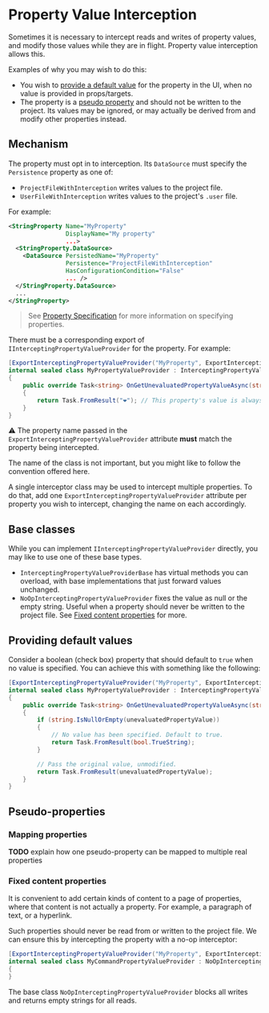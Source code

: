 ﻿# Property Value Interception

Sometimes it is necessary to intercept reads and writes of property values, and modify those values while they are in flight. Property value interception allows this.

Examples of why you may wish to do this:

- You wish to [provide a default value](#providing-default-values) for the property in the UI, when no value is provided in props/targets.
- The property is a [pseudo property](#pseudo-properties) and should not be written to the project. Its values may be ignored, or may actually be derived from and modify other properties instead.

## Mechanism

The property must opt in to interception. Its `DataSource` must specify the `Persistence` property as one of:

- `ProjectFileWithInterception` writes values to the project file.
- `UserFileWithInterception` writes values to the project's `.user` file.

For example:

```xml
<StringProperty Name="MyProperty"
                DisplayName="My property"
                ...>
  <StringProperty.DataSource>
    <DataSource PersistedName="MyProperty"
                Persistence="ProjectFileWithInterception"
                HasConfigurationCondition="False"
                ... />
  </StringProperty.DataSource>
  ...
</StringProperty>
```

> See [Property Specification](property-specification.md) for more information on specifying properties.

There must be a corresponding export of `IInterceptingPropertyValueProvider` for the property. For example:

```c#
[ExportInterceptingPropertyValueProvider("MyProperty", ExportInterceptingPropertyValueProviderFile.ProjectFile)]
internal sealed class MyPropertyValueProvider : InterceptingPropertyValueProviderBase
{
    public override Task<string> OnGetUnevaluatedPropertyValueAsync(string propertyName, string unevaluatedPropertyValue, IProjectProperties defaultProperties)
    {
        return Task.FromResult("❤️"); // This property's value is always ❤️
    }
}
```

⚠️ The property name passed in the `ExportInterceptingPropertyValueProvider` attribute **must** match the property being intercepted.

The name of the class is not important, but you might like to follow the convention offered here.

A single interceptor class may be used to intercept multiple properties. To do that, add one `ExportInterceptingPropertyValueProvider` attribute per property you wish to intercept, changing the name on each accordingly.

## Base classes

While you can implement `IInterceptingPropertyValueProvider` directly, you may like to use one of these base types.

- `InterceptingPropertyValueProviderBase` has virtual methods you can overload, with base implementations that just forward values unchanged.
- `NoOpInterceptingPropertyValueProvider` fixes the value as null or the empty string. Useful when a property should never be written to the project file. See [Fixed content properties](#fixed-content-properties) for more.

## Providing default values

Consider a boolean (check box) property that should default to `true` when no value is specified. You can achieve this with something like the following:

```c#
[ExportInterceptingPropertyValueProvider("MyProperty", ExportInterceptingPropertyValueProviderFile.ProjectFile)]
internal sealed class MyPropertyValueProvider : InterceptingPropertyValueProviderBase
{
    public override Task<string> OnGetUnevaluatedPropertyValueAsync(string propertyName, string unevaluatedPropertyValue, IProjectProperties defaultProperties)
    {
        if (string.IsNullOrEmpty(unevaluatedPropertyValue))
        {
            // No value has been specified. Default to true.
            return Task.FromResult(bool.TrueString);
        }

        // Pass the original value, unmodified.
        return Task.FromResult(unevaluatedPropertyValue);
    }
}
```

## Pseudo-properties

### Mapping properties

**TODO** explain how one pseudo-property can be mapped to multiple real properties

### Fixed content properties

It is convenient to add certain kinds of content to a page of properties, where that content is not actually a property. For example, a paragraph of text, or a hyperlink.

Such properties should never be read from or written to the project file. We can ensure this by intercepting the property with a no-op interceptor:

```c#
[ExportInterceptingPropertyValueProvider("MyProperty", ExportInterceptingPropertyValueProviderFile.ProjectFile)]
internal sealed class MyCommandPropertyValueProvider : NoOpInterceptingPropertyValueProvider
{
}
```

The base class `NoOpInterceptingPropertyValueProvider` blocks all writes and returns empty strings for all reads.
